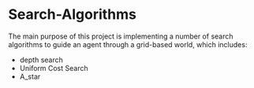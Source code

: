 # Search-Algorithms
The main purpose of this project is implementing a number of search algorithms to guide an agent through a grid-based world, which includes:
* depth search
* Uniform Cost Search
* A_star


